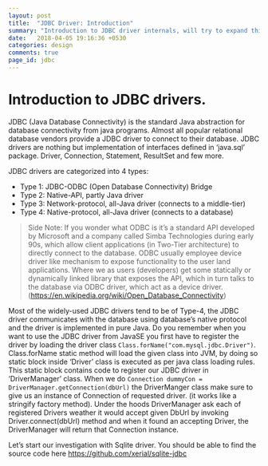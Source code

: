 ```yaml
---
layout: post
title:  "JDBC Driver: Introduction"
summary: "Introduction to JDBC driver internals, will try to expand this on later posts."
date:   2018-04-05 19:16:36 +0530
categories: design
comments: true
page_id: jdbc
---
```


# Introduction to JDBC drivers.

JDBC (Java Database Connectivity) is the standard Java abstraction for database connectivity from java programs. Almost all popular relational database vendors provide a JDBC driver to connect to their database. JDBC drivers are nothing but implementation of interfaces defined in ‘java.sql’ package. Driver, Connection, Statement, ResultSet and few more.

JDBC drivers are categorized into 4 types:

- Type 1: JDBC-ODBC (Open Database Connectivity) Bridge
- Type 2: Native-API, partly Java driver
- Type 3: Network-protocol, all-Java driver (connects to a middle-tier)
- Type 4: Native-protocol, all-Java driver (connects to a database)

> Side Note: If you wonder what ODBC is it’s a standard API developed by Microsoft and a company called Simba Technologies during early 90s, which allow client applications (in Two-Tier architecture) to directly connect to the database. ODBC usually employee device driver like mechanism to expose functionality to the user land applications. Where we as users (developers) get some statically or dynamically linked library that exposes the API, which in turn talks to the database via ODBC driver, which act as a device driver. (https://en.wikipedia.org/wiki/Open_Database_Connectivity)

Most of the widely-used JDBC drivers tend to be of Type-4, the JDBC driver communicates with the database using database’s native protocol and the driver is implemented in pure Java.
Do you remember when you want to use the JDBC driver from JavaSE you first have to register the driver by loading the driver class `Class.forName("com.mysql.jdbc.Driver")`. Class.forName static method will load the given class into JVM, by doing so static block inside ‘Driver’ class is executed as per java class loading rules. This static block contains code to register our JDBC driver in ‘DriverManager’ class.
When we do `Connection dummyCon = DriverManager.getConnection(dbUrl)` the DriverManger class make sure to give us an instance of Connection of requested driver. (it works like a stringify factory method). Under the hoods DriverManager ask each of registered Drivers weather it would accept given DbUrl by invoking Driver.connect(dbUrl) method and when it found an accepting Driver, the DriverManager will return that Connection instance.

Let’s start our investigation with Sqlite driver.
You should be able to find the source code here https://github.com/xerial/sqlite-jdbc
